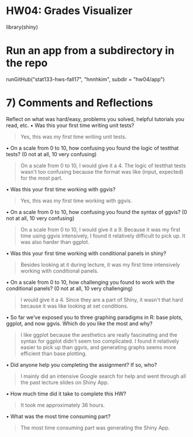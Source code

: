 # HW04: Grades Visualizer

library(shiny)

# Run an app from a subdirectory in the repo
runGitHub("stat133-hws-fall17", "hnnhkim", subdir = "hw04/app")


# 7) Comments and Reflections
Reflect on what was hard/easy, problems you solved, helpful tutorials you read, etc.
• Was this your first time writing unit tests?
> Yes, this was my first time writing unit tests.

• On a scale from 0 to 10, how confusing you found the logic of testthat tests? (0 not at all, 10 very confusing)
> On a scale from 0 to 10, I would give it a 4. The logic of testthat tests wasn't too confusing because the format was like (input, expected) for the most part.

• Was this your first time working with ggvis?
> Yes, this was my first time working with ggvis. 

• On a scale from 0 to 10, how confusing you found the syntax of ggvis? (0 not at all, 10 very confusing)
> On a scale from 0 to 10, I would give it a 9. Because it was my first time using ggvis intensively, I found it relatively difficult to pick up. It was also harder than ggplot.

• Was this your first time working with conditional panels in shiny?
> Besides looking at it during lecture, it was my first time intensively working with conditional panels.

• On a scale from 0 to 10, how challenging you found to work with the conditional panels? (0 not at all, 10 very challenging)
> I would give it a 4. Since they are a part of Shiny, it wasn't that hard because it was like looking at set conditions.

• So far we’ve exposed you to three graphing paradigms in R: base plots, ggplot, and now ggvis. Which do you like the most and why?
> I like ggplot because the aesthetics are really fascinating and the syntax for ggplot didn't seem too complicated. I found it relatively easier to pick up than ggvis, and generating graphs seems more efficient than base plotting.

• Did anyone help you completing the assignment? If so, who?
> I mainly did an intensive Google search for help and went through all the past lecture slides on Shiny App.

• How much time did it take to complete this HW?
> It took me approximately 36 hours.

• What was the most time consuming part?
> The most time consuming part was generating the Shiny App. 
